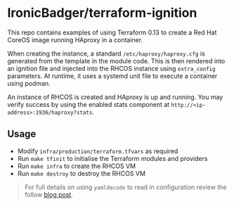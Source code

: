 # IronicBadger/terraform-ignition

This repo contains examples of using Terraform 0.13 to create a Red Hat CoreOS image running HAproxy in a container.

When creating the instance, a standard `/etc/haproxy/haproxy.cfg` is generated from the template in the module code. This is then rendered into an ignition file and injected into the RHCOS instance using `extra_config` parameters. At runtime, it uses a systemd unit file to execute a container using podman.

An instance of RHCOS is created and HAproxy is up and running. You may verify success by using the enabled stats component at `http://<ip-address>:1936/haproxy?stats`.

## Usage

* Modify `infra/production/terraform.tfvars` as required
* Run `make tfinit` to initialise the Terraform modules and providers
* Run `make infra` to create the RHCOS VM
* Run `make destroy` to destroy the RHCOS VM

> For full details on using `yamldecode` to read in configuration review the follow [blog post](https://blog.ktz.me/store-terraform-secrets-in-yaml-files-with-yamldecode/).

